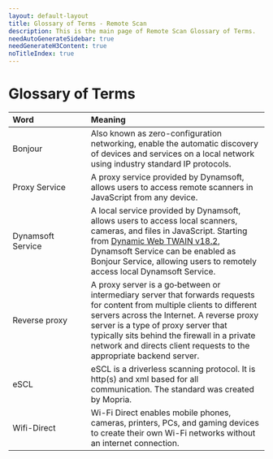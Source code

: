 ```yaml
---
layout: default-layout
title: Glossary of Terms - Remote Scan
description: This is the main page of Remote Scan Glossary of Terms. 
needAutoGenerateSidebar: true
needGenerateH3Content: true
noTitleIndex: true
---
```


# Glossary of Terms

| Word&emsp;&emsp;&emsp;&emsp;&emsp;&emsp;| Meaning|
|:-|:-|
| Bonjour | Also known as zero-configuration networking, enable the automatic discovery of devices and services on a local network using industry standard IP protocols. |
| Proxy Service |A proxy service provided by Dynamsoft, allows users to access remote scanners in JavaScript from any device. |
| Dynamsoft Service | A local service provided by Dynamsoft, allows users to access local scanners, cameras, and files in JavaScript. Starting from <a href="https://www.dynamsoft.com/web-twain/downloads/" target="_blank">Dynamic Web TWAIN v18.2</a>, Dynamsoft Service can be enabled as Bonjour Service, allowing users to remotely access local Dynamsoft Service.|
| Reverse proxy | A proxy server is a go‑between or intermediary server that forwards requests for content from multiple clients to different servers across the Internet. A reverse proxy server is a type of proxy server that typically sits behind the firewall in a private network and directs client requests to the appropriate backend server. |
| eSCL | eSCL is a driverless scanning protocol. It is http(s) and xml based for all communication. The standard was created by Mopria. |
| Wifi-Direct | Wi-Fi Direct enables mobile phones, cameras, printers, PCs, and gaming devices to create their own Wi-Fi networks without an internet connection. |